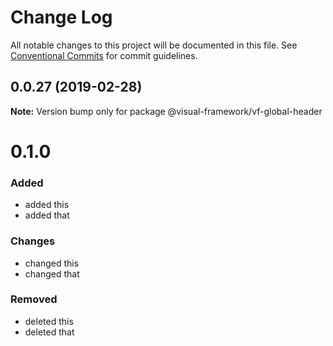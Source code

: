 # Change Log

All notable changes to this project will be documented in this file.
See [Conventional Commits](https://conventionalcommits.org) for commit guidelines.

## 0.0.27 (2019-02-28)

**Note:** Version bump only for package @visual-framework/vf-global-header





# 0.1.0

### Added
- added this
- added that

### Changes

- changed this
- changed that

### Removed

- deleted this
- deleted that

